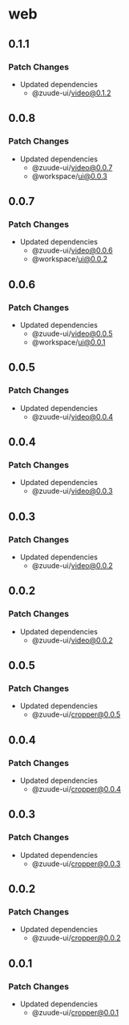 # web

## 0.1.1

### Patch Changes

- Updated dependencies
  - @zuude-ui/video@0.1.2

## 0.0.8

### Patch Changes

- Updated dependencies
  - @zuude-ui/video@0.0.7
  - @workspace/ui@0.0.3

## 0.0.7

### Patch Changes

- Updated dependencies
  - @zuude-ui/video@0.0.6
  - @workspace/ui@0.0.2

## 0.0.6

### Patch Changes

- Updated dependencies
  - @zuude-ui/video@0.0.5
  - @workspace/ui@0.0.1

## 0.0.5

### Patch Changes

- Updated dependencies
  - @zuude-ui/video@0.0.4

## 0.0.4

### Patch Changes

- Updated dependencies
  - @zuude-ui/video@0.0.3

## 0.0.3

### Patch Changes

- Updated dependencies
  - @zuude-ui/video@0.0.2

## 0.0.2

### Patch Changes

- Updated dependencies
  - @zuude-ui/video@0.0.2

## 0.0.5

### Patch Changes

- Updated dependencies
  - @zuude-ui/cropper@0.0.5

## 0.0.4

### Patch Changes

- Updated dependencies
  - @zuude-ui/cropper@0.0.4

## 0.0.3

### Patch Changes

- Updated dependencies
  - @zuude-ui/cropper@0.0.3

## 0.0.2

### Patch Changes

- Updated dependencies
  - @zuude-ui/cropper@0.0.2

## 0.0.1

### Patch Changes

- Updated dependencies
  - @zuude-ui/cropper@0.0.1
